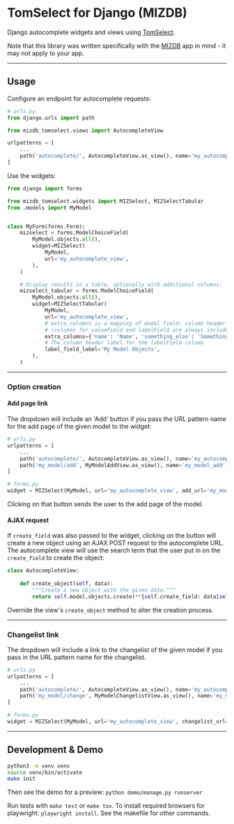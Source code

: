 # TomSelect for Django (MIZDB)

Django autocomplete widgets and views using [TomSelect](https://tom-select.js.org/).

Note that this library was written specifically with the [MIZDB](https://github.com/Actionb/MIZDB) app in mind - it may not apply to your app.

----
## Usage

Configure an endpoint for autocomplete requests:

```python
# urls.py
from django.urls import path

from mizdb_tomselect.views import AutocompleteView

urlpatterns = [
    ...
    path('autocomplete/', AutocompleteView.as_view(), name='my_autocomplete_view')
]
```

Use the widgets:

```python
from django import forms

from mizdb_tomselect.widgets import MIZSelect, MIZSelectTabular
from .models import MyModel


class MyForm(forms.Form):
    mizselect = forms.ModelChoiceField(
        MyModel.objects.all(),
        widget=MIZSelect(
            MyModel,
            url='my_autocomplete_view',
        ),
    )

    # Display results in a table, optionally with additional columns:
    mizselect_tabular = forms.ModelChoiceField(
        MyModel.objects.all(),
        widget=MIZSelectTabular(
            MyModel,
            url='my_autocomplete_view',
            # extra_columns is a mapping of model field: column header label for extra columns
            # (columns for valueField and labelField are always included)
            extra_columns={'name': 'Name', 'something_else': 'Something Else'},
            # The column header label for the labelField column
            label_field_label='My Model Objects',
        ),
    )
```

----
### Option creation
#### Add page link

The dropdown will include an 'Add' button if you pass the URL pattern name for
the add page of the given model to the widget:

```python
# urls.py
urlpatterns = [
    ...
    path('autocomplete/', AutocompleteView.as_view(), name='my_autocomplete_view'),
    path('my_model/add', MyModelAddView.as_view(), name='my_model_add'),
]

# forms.py
widget = MIZSelect(MyModel, url='my_autocomplete_view', add_url='my_model_add')
```

Clicking on that button sends the user to the add page of the model.

#### AJAX request 

If `create_field` was also passed to the widget, clicking on the button will
create a new object using an AJAX POST request to the autocomplete URL. The
autocomplete view will use the search term that the user put in on the
`create_field` to create the object:

```python
class AutocompleteView:
    
    def create_object(self, data):
        """Create a new object with the given data."""
        return self.model.objects.create(**{self.create_field: data[self.create_field]})
```

Override the view's `create_object` method to alter the creation process.

----
### Changelist link

The dropdown will include a link to the changelist of the given model if you
pass in the URL pattern name for the changelist.

```python
# urls.py
urlpatterns = [
    ...
    path('autocomplete/', AutocompleteView.as_view(), name='my_autocomplete_view'),
    path('my_model/change', MyModelChangelistView.as_view(), name='my_model_changelist'),
]

# forms.py
widget = MIZSelect(MyModel, url='my_autocomplete_view', changelist_url='my_model_changelist')
```

----
## Development & Demo

```bash
python3 -m venv venv
source venv/bin/activate
make init
```

Then see the demo for a preview: `python demo/manage.py runserver`

Run tests with `make test` or `make tox`. To install required browsers for playwright: `playwright install`.
See the makefile for other commands.
